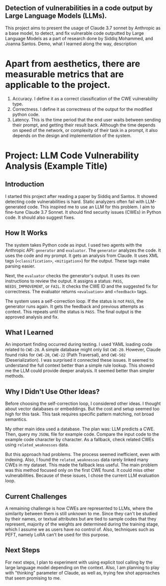 ## Detection of vulnerabilities in a code output by Large Language Models (LLMs). 

This project aims to present the usage of Claude 3.7 sonnet by Anthropic as a base model, to detect, and fix vulnerable code outputted by Large Language Models as a part of research done by Siddiq Mohammed, and Joanna Santos. 
Demo, what I learned along the way, description

# Apart from aesthetics, there are measurable metrics that are applicable to the project. 
1) Accuracy. I define it as a correct classification of the CWE vulnerability type.
2) Correctness. I define it as correctness of the output for the modified python code.
3) Latency. This is the time period that the end user waits between sending their prompt, and getting their result back. Although the time depends on speed of the network, or complexity of their task in a prompt, it also depends on the design and implementation of the system.

# Project: LLM Code Vulnerability Analysis (Example Title)

## Introduction

I started this project after reading a paper by Siddiq and Santos. It showed detecting code vulnerabilities is hard. Static analyzers often fail with LLM-generated code. This inspired me to use an LLM for this problem. I aim to fine-tune Claude 3.7 Sonnet. It should find security issues (CWEs) in Python code. It should also suggest fixes.

## How It Works

The system takes Python code as input. I used two agents with the Anthropic API: `generator` and `evaluator`. The `generator` analyzes the code. It uses the code and my prompt. It gets an analysis from Claude. It uses XML tags (`<classification>`, `<mitigation>`) for the output. These tags make parsing easier.

Next, the `evaluator` checks the generator's output. It uses its own instructions to review the output. It assigns a status: `PASS`, `NEEDS_IMPROVEMENT`, or `FAIL`. It checks the CWE ID and the suggested fix for correctness. The evaluator returns `<evaluation>` and `<feedback>` tags.

The system uses a self-correction loop. If the status is not `PASS`, the generator runs again. It gets the feedback and previous attempts as context. This repeats until the status is `PASS`. The final output is the approved analysis and fix.

## What I Learned

An important finding occurred during testing. I used YAML loading code related to `CWE-20`. A simple database might only list `CWE-20`. However, Claude found risks for `CWE-20`, `CWE-22` (Path Traversal), and `CWE-502` (Deserialization). I was surprised it connected these issues. It seemed to understand the full context better than a simple rule lookup. This showed me the LLM could provide deeper analysis. It seemed better than simpler methods.

## Why I Didn't Use Other Ideas?

Before choosing the self-correction loop, I considered other ideas. I thought about vector databases or embeddings. But the cost and setup seemed too high for this task. This task requires specific pattern matching, not broad semantics.

My other main idea used a database. The plan was: LLM predicts a CWE. Then, query my `JSONL` file for example code. Compare the input code to the example code character by character. As a fallback, check related CWEs using `related_weaknesses` data.

But this approach had problems. The process seemed inefficient, even with indexing. Also, I found the `related_weaknesses` data rarely linked many CWEs in my dataset. This made the fallback less useful. The main problem was this method focused only on the first CWE found. It could miss other vulnerabilities. Because of these issues, I chose the current LLM evaluation loop.

## Current Challenges

A remaining challenge is how CWEs are represented to LLMs, where the similarity between them is still unknown to me. Since they can't be studied by their names, or textual attributes but are tied to sample codes that they represent, majority of the weights are determined during the training stage, which I assume we as users have no control of. Also, techniques such as PEFT, namely LoRA can't be used for this purpose. 

## Next Steps

For next steps, I plan to experiment with using explicit tool calling by the large language model depending on the context. Also, I am planning to play with "thinking" parameter of Claude, as well as, trying few shot approaches that seem promising to me. 
